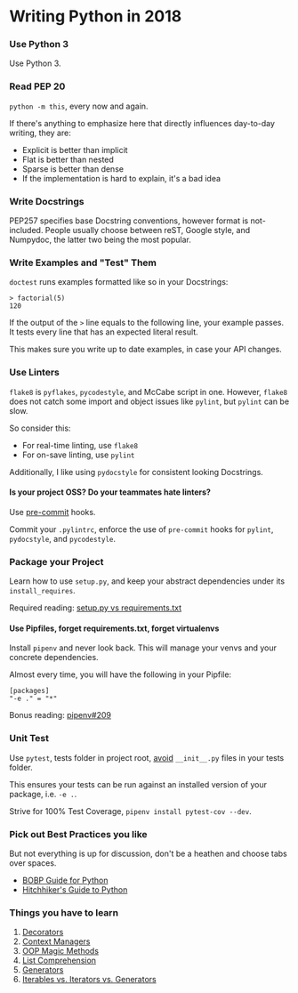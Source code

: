 # Writing Python in 2018

### Use Python 3

Use Python 3.

### Read PEP 20

`python -m this`, every now and again.

If there's anything to emphasize here that directly influences day-to-day writing, they are:

- Explicit is better than implicit
- Flat is better than nested
- Sparse is better than dense
- If the implementation is hard to explain, it's a bad idea

### Write Docstrings

PEP257 specifies base Docstring conventions, however format is not-included. People usually choose between reST, Google style, and Numpydoc, the latter two being the most popular. 

### Write Examples and "Test" Them

`doctest` runs examples formatted like so in your Docstrings: 

```
> factorial(5)
120
```

If the output of the `>` line equals to the following line, your example passes. It tests every line that has an expected literal result.

This makes sure you write up to date examples, in case your API changes.

### Use Linters

`flake8` is `pyflakes`, `pycodestyle`, and McCabe script in one. However, `flake8` does not catch some import and object issues like `pylint`, but `pylint` can be slow.

So consider this: 

- For real-time linting, use `flake8`
- For on-save linting, use `pylint`

Additionally, I like using `pydocstyle` for consistent looking Docstrings.

#### Is your project OSS? Do your teammates hate linters?

Use [pre-commit](http://pre-commit.com/hooks.html) hooks.

Commit your `.pylintrc`, enforce the use of `pre-commit` hooks for `pylint`, `pydocstyle`, and `pycodestyle`.

### Package your Project

Learn how to use `setup.py`, and keep your abstract dependencies under its `install_requires`. 

Required reading: [setup.py vs requirements.txt](https://caremad.io/posts/2013/07/setup-vs-requirement/)

#### Use Pipfiles, forget requirements.txt, forget virtualenvs

Install `pipenv` and never look back. This will manage your venvs and your concrete dependencies.

Almost every time, you will have the following in your Pipfile:

```
[packages]
"-e ." = "*"
```

Bonus reading: [pipenv#209](https://github.com/pypa/pipenv/issues/209)

### Unit Test

Use `pytest`, tests folder in project root, [avoid](https://pytest.readthedocs.io/en/2.7.3/goodpractises.html) `__init__.py` files in your tests folder. 

This ensures your tests can be run against an installed version of your package, i.e. `-e .`.

Strive for 100% Test Coverage, `pipenv install pytest-cov --dev`.

### Pick out Best Practices you like

But not everything is up for discussion, don't be a heathen and choose tabs over spaces.

- [BOBP Guide for Python](https://gist.github.com/sloria/7001839)
- [Hitchhiker's Guide to Python](http://docs.python-guide.org/en/latest/)

### Things you have to learn

1. [Decorators](https://www.thecodeship.com/patterns/guide-to-python-function-decorators/con)
2. [Context Managers](http://book.pythontips.com/en/latest/context_managers.html)
3. [OOP Magic Methods](https://rszalski.github.io/magicmethods/)  
4. [List Comprehension](http://treyhunner.com/2015/12/python-list-comprehensions-now-in-color/)
5. [Generators](https://jeffknupp.com/blog/2013/04/07/improve-your-python-yield-and-generators-explained/)
6. [Iterables vs. Iterators vs. Generators](http://nvie.com/posts/iterators-vs-generators/)

